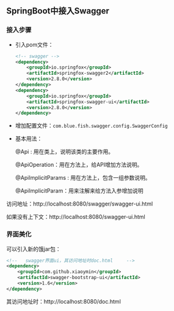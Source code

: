 SpringBoot中接入Swagger
---

### 接入步骤

- 引入pom文件：

    ```xml
    <!-- swagger -->
    <dependency>
        <groupId>io.springfox</groupId>
        <artifactId>springfox-swagger2</artifactId>
        <version>2.8.0</version>
    </dependency>
    <dependency>
        <groupId>io.springfox</groupId>
        <artifactId>springfox-swagger-ui</artifactId>
        <version>2.8.0</version>
    </dependency>
    ```
    
- 增加配置文件：`com.blue.fish.swagger.config.SwaggerConfig`
- 基本用法：

    @Api : 用在类上，说明该类的主要作用。
    
    @ApiOperation：用在方法上，给API增加方法说明。
    
    @ApiImplicitParams : 用在方法上，包含一组参数说明。
    
    @ApiImplicitParam：用来注解来给方法入参增加说明


访问地址：http://localhost:8080/swagger/swagger-ui.html

如果没有上下文：http://localhost:8080/swagger-ui.html

### 界面美化

可以引入新的饿jar包：
```xml
<!--   swagger界面ui，其访问地址时doc.html     -->
<dependency>
    <groupId>com.github.xiaoymin</groupId>
    <artifactId>swagger-bootstrap-ui</artifactId>
    <version>1.6</version>
</dependency>
```
其访问地址时：http://localhost:8080/doc.html